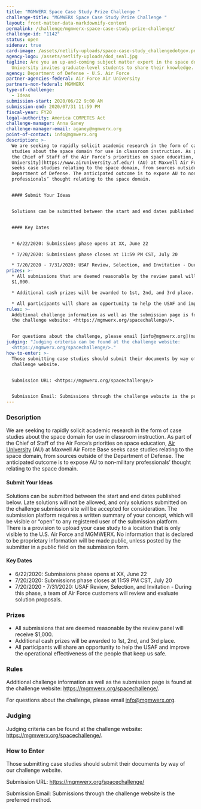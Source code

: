 ```yaml
---
title: "MGMWERX Space Case Study Prize Challenge "
challenge-title: "MGMWERX Space Case Study Prize Challenge "
layout: front-matter-data-markdownify-content
permalink: /challenge/mgmwerx-space-case-study-prize-challenge/
challenge-id: "1142"
status: open
sidenav: true
card-image: /assets/netlify-uploads/space-case-study_challengedotgov.png
agency-logo: /assets/netlify-uploads/dod_seal.jpg
tagline: Are you an up-and-coming subject matter expert in the space domain? Air
  University invites graduate-level students to share their knowledge.
agency: Department of Defense - U.S. Air Force
partner-agencies-federal: Air Force Air University
partners-non-federal: MGMWERX
type-of-challenge:
  - Ideas
submission-start: 2020/06/22 9:00 AM
submission-end: 2020/07/31 11:59 PM
fiscal-year: FY20
legal-authority: America COMPETES Act
challenge-manager: Anna Ganey
challenge-manager-email: aganey@mgmwerx.org
point-of-contact: info@mgmwerx.org
description: >-
  We are seeking to rapidly solicit academic research in the form of case
  studies about the space domain for use in classroom instruction. As part of
  the Chief of Staff of the Air Force’s priorities on space education, [Air
  University](https://www.airuniversity.af.edu/) (AU) at Maxwell Air Force Base
  seeks case studies relating to the space domain, from sources outside of the
  Department of Defense. The anticipated outcome is to expose AU to non-military
  professionals’ thought relating to the space domain.


  #### Submit Your Ideas


  Solutions can be submitted between the start and end dates published below. Late solutions will not be allowed, and only solutions submitted on the challenge submission site will be accepted for consideration. The submission platform requires a written summary of your concept, which will be visible or “open” to any registered user of the submission platform. There is a provision to upload your case study to a location that is only visible to the U.S. Air Force and MGMWERX. No information that is declared to be proprietary information will be made public, unless posted by the submitter in a public field on the submission form.


  #### Key Dates


  * 6/22/2020: Submissions phase opens at XX, June 22

  * 7/20/2020: Submissions phase closes at 11:59 PM CST, July 20

  * 7/20/2020 - 7/31/2020: USAF Review, Selection, and Invitation - During this phase, a team of Air Force customers will review and evaluate solution proposals.
prizes: >-
  * All submissions that are deemed reasonable by the review panel will receive
  $1,000.

  * Additional cash prizes will be awarded to 1st, 2nd, and 3rd place.

  * All participants will share an opportunity to help the USAF and improve the operational effectiveness of the people that keep us safe.
rules: >-
  Additional challenge information as well as the submission page is found at
  the challenge website: <https://mgmwerx.org/spacechallenge/>.


  For questions about the challenge, please email [info@mgmwerx.org](mailto:info@mgmwerx.org).
judging: "Judging criteria can be found at the challenge website:
  <https://mgmwerx.org/spacechallenge/>."
how-to-enter: >-
  Those submitting case studies should submit their documents by way of our
  challenge website.  


  Submission URL: <https://mgmwerx.org/spacechallenge/>


  Submission Email: Submissions through the challenge website is the preferred method.
---
```

### Description

We are seeking to rapidly solicit academic research in the form of case studies about the space domain for use in classroom instruction. As part of the Chief of Staff of the Air Force’s priorities on space education, [Air University](https://www.airuniversity.af.edu/) (AU) at Maxwell Air Force Base seeks case studies relating to the space domain, from sources outside of the Department of Defense. The anticipated outcome is to expose AU to non-military professionals’ thought relating to the space domain.

#### Submit Your Ideas

Solutions can be submitted between the start and end dates published below. Late solutions will not be allowed, and only solutions submitted on the challenge submission site will be accepted for consideration. The submission platform requires a written summary of your concept, which will be visible or “open” to any registered user of the submission platform. There is a provision to upload your case study to a location that is only visible to the U.S. Air Force and MGMWERX. No information that is declared to be proprietary information will be made public, unless posted by the submitter in a public field on the submission form.

#### Key Dates

* 6/22/2020: Submissions phase opens at XX, June 22
* 7/20/2020: Submissions phase closes at 11:59 PM CST, July 20
* 7/20/2020 - 7/31/2020: USAF Review, Selection, and Invitation - During this phase, a team of Air Force customers will review and evaluate solution proposals. 

### Prizes

* All submissions that are deemed reasonable by the review panel will receive $1,000.
* Additional cash prizes will be awarded to 1st, 2nd, and 3rd place.
* All participants will share an opportunity to help the USAF and improve the operational effectiveness of the people that keep us safe.

### Rules

Additional challenge information as well as the submission page is found at the challenge website: <https://mgmwerx.org/spacechallenge/>.

For questions about the challenge, please email [info@mgmwerx.org](mailto:info@mgmwerx.org).

### Judging

Judging criteria can be found at the challenge website: <https://mgmwerx.org/spacechallenge/>.

### How to Enter

Those submitting case studies should submit their documents by way of our challenge website.  

Submission URL: <https://mgmwerx.org/spacechallenge/>

Submission Email: Submissions through the challenge website is the preferred method.